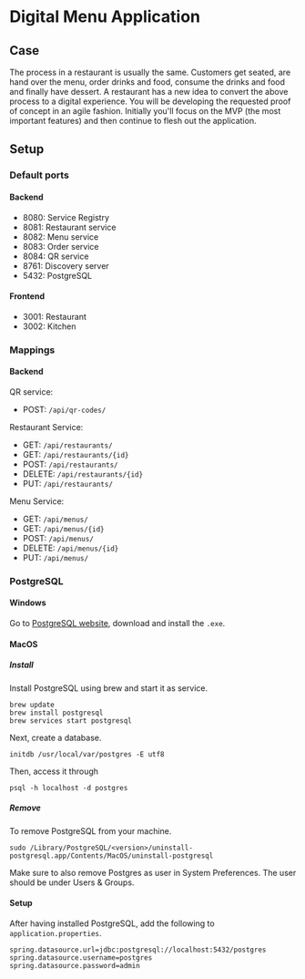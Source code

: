 # Digital Menu Application

## Case
The process in a restaurant is usually the same. Customers get seated, are hand over the menu, order drinks and food, consume the drinks and food and finally have dessert. A restaurant has a new idea to convert the above process to a digital experience. You will be developing the requested proof of concept in an agile fashion. Initially you'll focus on the MVP (the most important features) and then continue to flesh out the application. 

## Setup
### Default ports
#### Backend
* 8080: Service Registry
* 8081: Restaurant service
* 8082: Menu service
* 8083: Order service
* 8084: QR service
* 8761: Discovery server
* 5432: PostgreSQL

#### Frontend
* 3001: Restaurant
* 3002: Kitchen

### Mappings
#### Backend
QR service:
* POST: `/api/qr-codes/`

Restaurant Service:
* GET: `/api/restaurants/`
* GET: `/api/restaurants/{id}`
* POST: `/api/restaurants/`
* DELETE: `/api/restaurants/{id}`
* PUT: `/api/restaurants/`

Menu Service:
* GET: `/api/menus/`
* GET: `/api/menus/{id}`
* POST: `/api/menus/`
* DELETE: `/api/menus/{id}`
* PUT: `/api/menus/`

### PostgreSQL
#### Windows
Go to [PostgreSQL website](https://www.postgresql.org/), download and install the `.exe`.

#### MacOS
##### Install
Install PostgreSQL using brew and start it as service.
``` 
brew update
brew install postgresql
brew services start postgresql
```
Next, create a database.
```
initdb /usr/local/var/postgres -E utf8
```
Then, access it through
```
psql -h localhost -d postgres
```
##### Remove
To remove PostgreSQL from your machine.
```
sudo /Library/PostgreSQL/<version>/uninstall-postgresql.app/Contents/MacOS/uninstall-postgresql
```
Make sure to also remove Postgres as user in System Preferences. The user should be under Users & Groups.

#### Setup
After having installed PostgreSQL, add the following to `application.properties`.
```
spring.datasource.url=jdbc:postgresql://localhost:5432/postgres
spring.datasource.username=postgres
spring.datasource.password=admin
```
